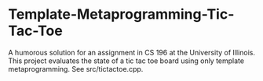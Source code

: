 # Template-Metaprogramming-Tic-Tac-Toe

A humorous solution for an assignment in CS 196 at the University of Illinois. This project evaluates the state of a tic tac toe board using only template metaprogramming. See src/tictactoe.cpp. 
